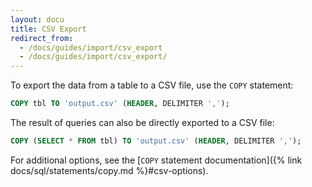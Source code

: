```yaml
---
layout: docu
title: CSV Export
redirect_from:
  - /docs/guides/import/csv_export
  - /docs/guides/import/csv_export/
---
```


To export the data from a table to a CSV file, use the `COPY` statement:

```sql
COPY tbl TO 'output.csv' (HEADER, DELIMITER ',');
```

The result of queries can also be directly exported to a CSV file:

```sql
COPY (SELECT * FROM tbl) TO 'output.csv' (HEADER, DELIMITER ',');
```

For additional options, see the [`COPY` statement documentation]({% link docs/sql/statements/copy.md %}#csv-options).
